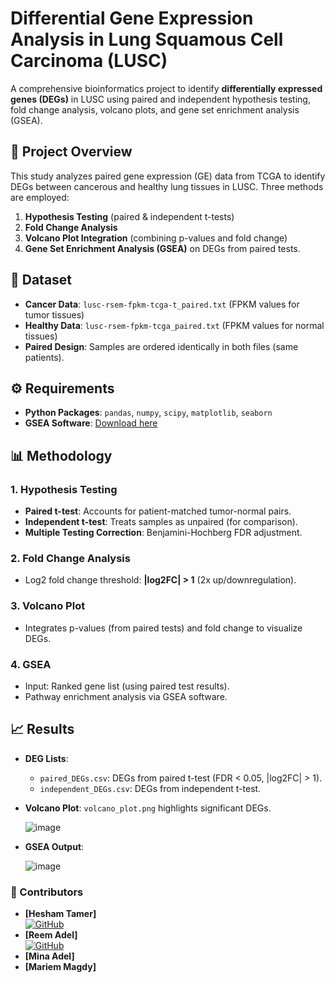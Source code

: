 # Differential Gene Expression Analysis in Lung Squamous Cell Carcinoma (LUSC)

A comprehensive bioinformatics project to identify **differentially expressed genes (DEGs)** in LUSC using paired and independent hypothesis testing, fold change analysis, volcano plots, and gene set enrichment analysis (GSEA).

## 📌 Project Overview

This study analyzes paired gene expression (GE) data from TCGA to identify DEGs between cancerous and healthy lung tissues in LUSC. Three methods are employed:
1. **Hypothesis Testing** (paired & independent t-tests)
2. **Fold Change Analysis**
3. **Volcano Plot Integration** (combining p-values and fold change)
4. **Gene Set Enrichment Analysis (GSEA)** on DEGs from paired tests.

## 📂 Dataset
- **Cancer Data**: `lusc-rsem-fpkm-tcga-t_paired.txt` (FPKM values for tumor tissues)
- **Healthy Data**: `lusc-rsem-fpkm-tcga_paired.txt` (FPKM values for normal tissues)
- **Paired Design**: Samples are ordered identically in both files (same patients).

## ⚙️ Requirements
- **Python Packages**: `pandas`, `numpy`, `scipy`, `matplotlib`, `seaborn`
- **GSEA Software**: [Download here](https://www.gsea-msigdb.org/gsea/index.jsp)

## 📊 Methodology
### 1. Hypothesis Testing
- **Paired t-test**: Accounts for patient-matched tumor-normal pairs.
- **Independent t-test**: Treats samples as unpaired (for comparison).
- **Multiple Testing Correction**: Benjamini-Hochberg FDR adjustment.

### 2. Fold Change Analysis
- Log2 fold change threshold: **|log2FC| > 1** (2x up/downregulation).

### 3. Volcano Plot
- Integrates p-values (from paired tests) and fold change to visualize DEGs.

### 4. GSEA
- Input: Ranked gene list (using paired test results).
- Pathway enrichment analysis via GSEA software.

## 📈 Results
- **DEG Lists**: 
  - `paired_DEGs.csv`: DEGs from paired t-test (FDR < 0.05, |log2FC| > 1).
  - `independent_DEGs.csv`: DEGs from independent t-test.
- **Volcano Plot**: `volcano_plot.png` highlights significant DEGs.

  ![image](https://github.com/user-attachments/assets/a1253be3-40dd-47f4-93c6-2fc0c3d65641)
- **GSEA Output**:

  ![image](https://github.com/user-attachments/assets/c5ac4893-97f8-41c4-b412-603ccf98a42b)
### 🔬 Contributors  
- **[Hesham Tamer]**   
  [![GitHub](https://img.shields.io/badge/GitHub-heshamtamer-blue?logo=github)](https://github.com/heshamtamer)  
- **[Reem Adel]**   
  [![GitHub](https://img.shields.io/badge/GitHub-Reeem2001-blue?logo=github)](https://github.com/Reeem2001) 
- **[Mina Adel]**
- **[Mariem Magdy]** 
